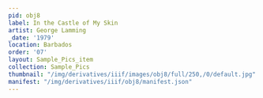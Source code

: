 ```yaml
---
pid: obj8
label: In the Castle of My Skin
artist: George Lamming
_date: '1979'
location: Barbados
order: '07'
layout: Sample_Pics_item
collection: Sample_Pics
thumbnail: "/img/derivatives/iiif/images/obj8/full/250,/0/default.jpg"
manifest: "/img/derivatives/iiif/obj8/manifest.json"
---
```

